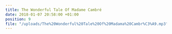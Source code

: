 ```yaml
---
title: The Wonderful Tale Of Madame Cambré
date: 2018-01-07 20:58:00 +01:00
position: 9
file: "/uploads/The%20Wonderful%20Tale%20Of%20Madama%20Cambr%C3%A9.mp3"
---
```


